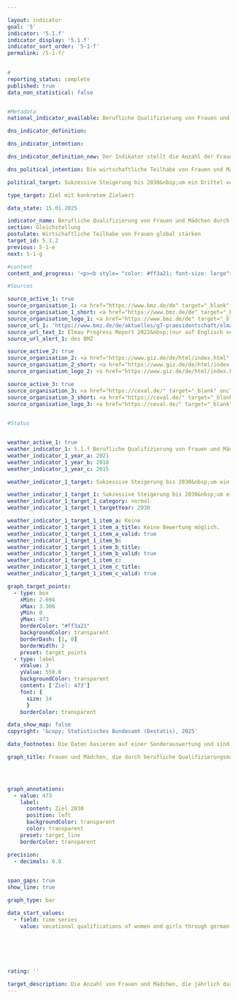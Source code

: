 ```yaml
---

layout: indicator        
goal: '5'        
indicator: '5.1.f'        
indicator_display: '5.1.f'        
indicator_sort_order: '5-1-f'        
permalink: /5-1-f/        
        

#
reporting_status: complete        
published: true        
data_non_statistical: false        


#Metadata        
national_indicator_available: Berufliche Qualifizierung von Frauen und Mädchen durch deutsche entwicklungspolitische Zusammenarbeit        

dns_indicator_definition:         

dns_indicator_intention:         

dns_indicator_definition_new: Der Indikator stellt die Anzahl der Frauen und Mädchen (in 1&nbsp;000) dar, die durch berufliche Qualifizierungsmaßnahmen deutscher entwicklungspolitischer Zusammenarbeit in Entwicklungs- und Schwellenländern erreicht wurden. Dabei wird in Finanzielle (<abbr title="Finanzielle Zusammenarbeit" tabindex="0">FZ</abbr>) und Technische Zusammenarbeit (<abbr title="Technische Zusammenarbeit" tabindex="0">TZ</abbr>) unterschieden. Zur Finanziellen Zusammenarbeit gehören günstige Kredite, Beteiligungskapital oder Zuschüsse, die nicht zurückgezahlt werden müssen. Leistungen der Technischen Zusammenarbeit sind vor allem Beratung, in begrenztem Umfang auch die Lieferung von Sachgütern, das Erstellen von Anlagen sowie Studien und Gutachten.        

dns_political_intention: Die wirtschaftliche Teilhabe von Frauen und Mädchen in Entwicklungs- und Schwellenländern soll gestärkt werden. Daher soll bis 2030&nbsp;die Anzahl der durch deutsche Entwicklungszusammenarbeit beruflich qualifizierten Frauen und Mädchen in Entwicklungs- und Schwellenländern sukzessive um ein Drittel gegenüber dem Jahr 2015&nbsp;erhöht werden. Dies entspricht der von der Bundesregierung im Rahmen des G7-Gipfels im Jahr 2015&nbsp;eingegangenen Verpflichtung zur Mädchen- und Frauenbildung.        

political_target: Sukzessive Steigerung bis 2030&nbsp;um ein Drittel verglichen mit Basisjahr 2015        

type_target: Ziel mit konkretem Zielwert        

data_state: 15.01.2025        

indicator_name: Berufliche Qualifizierung von Frauen und Mädchen durch deutsche entwicklungspolitische Zusammenarbeit        
section: Gleichstellung        
postulate: Wirtschaftliche Teilhabe von Frauen global stärken        
target_id: 5.1.2        
previous: 5-1-e        
next: 5-1-g        

#content         
content_and_progress: '<p><b style= "color: #ff3a21; font-size: large">5.1.f Berufliche Qualifizierung von Frauen und Mädchen durch deutsche entwicklungspolitische Zusammenarbeit</b><br><br>Datenquelle des Indikators zur beruflichen Qualifizierung von Frauen und Mädchen durch deutsche entwicklungspolitische Zusammenarbeit sind Informationen des Bundesministeriums für wirtschaftliche Zusammenarbeit und Entwicklung (<abbr title="Bundesministerium für wirtschaftliche Zusammenarbeit und Entwicklung" tabindex="0">BMZ</abbr>) zu geförderten Entwicklungsmaßnahmen, die sich im jeweiligen Berichtsjahr in der Durchführungsphase befanden. Hierzu zählen sämtliche kurz-, mittel- und langfristigen formalen sowie non-formalen Berufsbildungsmaßnahmen in Entwicklungs- und Schwellenländern. Die Maßnahmen werden vollständig aus Bundesmitteln und Marktmitteln finanziert.<br><br>Daten hierzu wurden erstmals im Jahr 2015&nbsp;im Auftrag des <abbr title="Bundesministerium für wirtschaftliche Zusammenarbeit und Entwicklung" tabindex="0">BMZ</abbr> durch die Deutsche Gesellschaft für Internationale Zusammenarbeit (<abbr title="Deutsche Gesellschaft für Internationale Zusammenarbeit" tabindex="0">GIZ</abbr>) <abbr title="Gesellschaft mit beschränkter Haftung" tabindex="0">GmbH</abbr> sowie das Centrum für Evaluation (CeVal <abbr title="Gesellschaft mit beschränkter Haftung" tabindex="0">GmbH</abbr>) erhoben. Eine erneute Erhebung erfolgte 2018. Seit 2021&nbsp;werden die Daten im Dreijahresrhythmus aus der sogenannten aggregierten Ergebnisberichterstattung der <abbr title="Deutsche Gesellschaft für Internationale Zusammenarbeit" tabindex="0">GIZ</abbr> und der Kreditanstalt für Wiederaufbau (<abbr title="Kreditanstalt für Wiederaufbau" tabindex="0">KfW</abbr>) abgeleitet.<br><br>Im Jahr 2015&nbsp;wurden rund 355&nbsp;000, im Jahr 2018&nbsp;etwa 863&nbsp;000&nbsp;Frauen und Mädchen durch berufliche Qualifizierungsmaßnahmen erreicht. Die hohe Anzahl im Jahr 2018&nbsp;war vor allem auf die Zusammenarbeit mit China zurückzuführen. Aufgrund der inzwischen beendeten Kooperation mit China im Bildungsbereich lag die Anzahl der erreichten Frauen und Mädchen im Jahr 2021&nbsp;nur noch bei rund 80&nbsp;000. Im Vergleich zu 2015&nbsp;–&nbsp;dem ersten Erhebungsjahr&nbsp;–&nbsp;entspricht dies nur gut einem Fünftel der Frauen und Mädchen, die im Rahmen der deutschen Entwicklungszusammenarbeit in Entwicklungs- und Schwellenländern beruflich qualifiziert wurden.<br><br>Die Anzahl der erreichten Frauen und Mädchen erlaubt keine Rückschlüsse auf Erfolg, Umfang oder Qualität der jeweiligen Entwicklungsmaßnahmen.<br><br>Von den rund 80&nbsp;000&nbsp;erreichten Frauen und Mädchen wurden schätzungsweise 79,3&nbsp;% über die Technische Zusammenarbeit (<abbr title="Technische Zusammenarbeit" tabindex="0">TZ</abbr>) und 20,7&nbsp;% über die Finanzielle Zusammenarbeit (<abbr title="Finanzielle Zusammenarbeit" tabindex="0">FZ</abbr>) erreicht. Während die Anzahl bei Maßnahmen der <abbr title="Technische Zusammenarbeit" tabindex="0">TZ</abbr> ex-post erfasst wird, erfolgt die Erhebung bei der <abbr title="Finanzielle Zusammenarbeit" tabindex="0">FZ</abbr> im Voraus anhand von Schätzungen. Dadurch können Überschätzungen und Mehrfachzählungen entstehen.</p>'                

#Sources        

source_active_1: true
source_organisation_1: <a href="https://www.bmz.de/de" target="_blank" onclick="return confirm_alert('des BMZ', 'De')">Bundesministerium für wirtschaftliche Zusammenarbeit und Entwicklung</a>
source_organisation_1_short: <a href="https://www.bmz.de/de" target="_blank" onclick="return confirm_alert('des BMZ', 'De')">Bundesministerium für wirtschaftliche Zusammenarbeit und Entwicklung</a>
source_organisation_logo_1: <a href="https://www.bmz.de/de" target="_blank" onclick="return confirm_alert('des BMZ', 'De')"><img src="https://dnsTestEnvironment.github.io/dns-indicators/public/OrgImgDe/bmz.png" alt="Bundesministerium für wirtschaftliche Zusammenarbeit und Entwicklung" title=" Klicken Sie hier um zur Homepage der Organisation Bundesministerium für wirtschaftliche Zusammenarbeit und Entwicklung zu gelangen." style="height:60px; width:148px; border:transparent"/></a>
source_url_1: 'https://www.bmz.de/de/aktuelles/g7-praesidentschaft/elmau-progress-report-2022'
source_url_text_1: Elmau Progress Report 2022&nbsp;(nur auf Englisch verfügbar)
source_url_alert_1: des BMZ

source_active_2: true
source_organisation_2: <a href="https://www.giz.de/de/html/index.html" target="_blank" onclick="return confirm_alert('der GIZ', 'De')">Deutsche Gesellschaft für Internationale Zusammenarbeit GmbH</a>
source_organisation_2_short: <a href="https://www.giz.de/de/html/index.html" target="_blank" onclick="return confirm_alert('der GIZ', 'De')">Deutsche Gesellschaft für Internationale Zusammenarbeit GmbH</a>
source_organisation_logo_2: <a href="https://www.giz.de/de/html/index.html" target="_blank" onclick="return confirm_alert('der GIZ', 'De')"><img src="https://dnsTestEnvironment.github.io/dns-indicators/public/OrgImgDe/giz.png" alt="Deutsche Gesellschaft für Internationale Zusammenarbeit GmbH" title=" Klicken Sie hier um zur Homepage der Organisation Deutsche Gesellschaft für Internationale Zusammenarbeit GmbH zu gelangen." style="height:60px; width:148px; border:transparent"/></a>

source_active_3: true
source_organisation_3: <a href="https://ceval.de/" target="_blank" onclick="return confirm_alert('der CEval GmbH', 'De')">CEval GmbH</a>
source_organisation_3_short: <a href="https://ceval.de/" target="_blank" onclick="return confirm_alert('der CEval GmbH', 'De')">CEval GmbH</a>
source_organisation_logo_3: <a href="https://ceval.de/" target="_blank" onclick="return confirm_alert('der CEval GmbH', 'De')"><img src="https://dnsTestEnvironment.github.io/dns-indicators/public/OrgImgDe/ceval.png" alt="CEval GmbH" title=" Klicken Sie hier um zur Homepage der Organisation CEval GmbH zu gelangen." style="height:60px; width:148px; border:transparent"/></a>
        

#Status        


weather_active_1: true
weather_indicator_1: 5.1.f Berufliche Qualifizierung von Frauen und Mädchen durch deutsche entwicklungspolitische Zusammenarbeit
weather_indicator_1_year_a: 2021
weather_indicator_1_year_b: 2018
weather_indicator_1_year_c: 2015

weather_indicator_1_target: Sukzessive Steigerung bis 2030&nbsp;um ein Drittel verglichen mit Basisjahr 2015

weather_indicator_1_target_1: Sukzessive Steigerung bis 2030&nbsp;um ein Drittel verglichen mit Basisjahr 2015
weather_indicator_1_target_1_category: normal
weather_indicator_1_target_1_targetYear: 2030

weather_indicator_1_target_1_item_a: Keine
weather_indicator_1_target_1_item_a_title: Keine Bewertung möglich.
weather_indicator_1_target_1_item_a_valid: true
weather_indicator_1_target_1_item_b: 
weather_indicator_1_target_1_item_b_title: 
weather_indicator_1_target_1_item_b_valid: true
weather_indicator_1_target_1_item_c: 
weather_indicator_1_target_1_item_c_title: 
weather_indicator_1_target_1_item_c_valid: true        

graph_target_points:
  - type: box
    xMin: 2.694
    xMax: 3.306
    yMin: 0
    yMax: 473
    borderColor: "#ff3a21"
    backgroundColor: transparent
    borderDash: [1, 0]
    borderWidth: 2
    preset: target_points
  - type: label
    xValue: 3
    yValue: 550.0
    backgroundColor: transparent
    content: ['Ziel: 473']
    font: {
      size: 14
      }
    borderColor: transparent        

data_show_map: false        
copyright: '&copy; Statistisches Bundesamt (Destatis), 2025'        

data_footnotes: Die Daten basieren auf einer Sonderauswertung und sind nicht öffentlich zugänglich.<br>• Das Ziel entspricht einer Steigerung um ein Drittel gegenüber 2015.<br>• Die nächste Datenaktualisierung (Berichtsjahr 2024) ist im Laufe des Jahres 2025&nbsp;geplant.<br>• 2021&nbsp;vorläufige Daten.        

graph_title: Frauen und Mädchen, die durch berufliche Qualifizierungsmaßnahmen deutscher entwicklungspolitischer Zusammenarbeit erreicht wurden        

        


graph_annotations:
  - value: 473
    label:
      content: Ziel 2030
      position: left
      backgroundColor: transparent
      color: transparent
    preset: target_line
    borderColor: transparent        

precision: 
  - decimals: 0.0
            

span_gaps: true        
show_line: true        

graph_type: bar                

data_start_values: 
  - field: time series
    value: vocational qualifications of women and girls through german development cooperation        

        

        

                                        
rating: ''        

target_description: Die Anzahl von Frauen und Mädchen, die jährlich durch berufliche Qualifizierungsmaßnahmen deutscher entwicklungspolitischer Zusammenarbeit erreicht werden, soll bis 2030&nbsp;auf 473&nbsp;000&nbsp;(Erhöhung um ein Drittel des Wertes von 2015) erhöht werden.<br><br>Aktuelle Entwicklung entgegen der Zielvorgabe, aber keine abschließende Bewertung möglich. Zu wenig Datenpunkte.        
---
```


